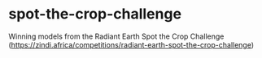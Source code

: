 # spot-the-crop-challenge
Winning models from the Radiant Earth Spot the Crop Challenge (https://zindi.africa/competitions/radiant-earth-spot-the-crop-challenge)
